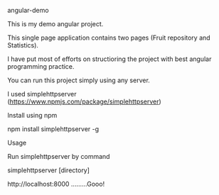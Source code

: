 angular-demo

This is my demo angular project.

This single page application contains two pages (Fruit repository and Statistics).

I have put most of efforts on structioring the project with best angular programming practice.

You can run this project simply using any server.

I used simplehttpserver (https://www.npmjs.com/package/simplehttpserver)

Install using npm

  npm install simplehttpserver -g

Usage

Run simplehttpserver by command

 simplehttpserver [directory]
 
 http://localhost:8000   .........Gooo!
